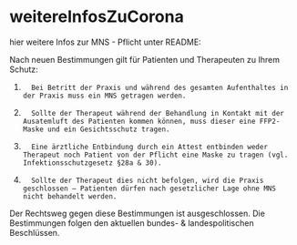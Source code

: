 # weitereInfosZuCorona
hier weitere Infos zur MNS - Pflicht unter README:

Nach neuen Bestimmungen gilt für Patienten und Therapeuten zu Ihrem Schutz:

1.       Bei Betritt der Praxis und während des gesamten Aufenthaltes in der Praxis muss ein MNS getragen werden. 

2.       Sollte der Therapeut während der Behandlung in Kontakt mit der Ausatemluft des Patienten kommen können, muss dieser eine FFP2-Maske und ein Gesichtsschutz tragen. 

3.       Eine ärztliche Entbindung durch ein Attest entbinden weder Therapeut noch Patient von der Pflicht eine Maske zu tragen (vgl. Infektionsschutzgesetz §28a & 30). 

4.       Sollte der Therapeut dies nicht befolgen, wird die Praxis geschlossen – Patienten dürfen nach gesetzlicher Lage ohne MNS nicht behandelt werden.

Der Rechtsweg gegen diese Bestimmungen ist ausgeschlossen. Die Bestimmungen folgen den aktuellen bundes- & landespolitischen Beschlüssen.
